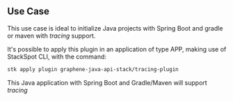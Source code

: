## **Use Case**
This use case is ideal to initialize Java projects with Spring Boot and gradle or maven with _tracing_ support.

It's possible to apply this plugin in an application of type APP, making use of StackSpot CLI, with the command:
```bash
stk apply plugin graphene-java-api-stack/tracing-plugin
```

This Java application with Spring Boot and Gradle/Maven will support _tracing_
